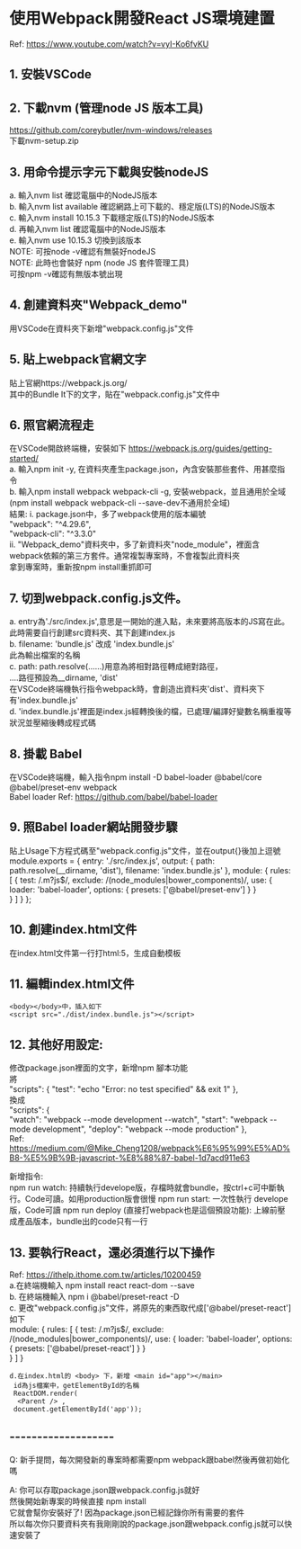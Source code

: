 # 使用Webpack開發React JS環境建置


Ref: https://www.youtube.com/watch?v=vyI-Ko6fvKU

## 1. 安裝VSCode
## 2. 下載nvm (管理node JS 版本工具)
  https://github.com/coreybutler/nvm-windows/releases  
  下載nvm-setup.zip
## 3. 用命令提示字元下載與安裝nodeJS  
   a. 輸入nvm list 確認電腦中的NodeJS版本  
   b. 輸入nvm list available 確認網路上可下載的、穩定版(LTS)的NodeJS版本  
   c. 輸入nvm install 10.15.3 下載穩定版(LTS)的NodeJS版本  
   d. 再輸入nvm list 確認電腦中的NodeJS版本  
   e. 輸入nvm use 10.15.3 切換到該版本  
   NOTE: 可按node -v確認有無裝好nodeJS  
   NOTE: 此時也會裝好 npm (node JS 套件管理工具)  
         可按npm -v確認有無版本號出現  
## 4. 創建資料夾"Webpack_demo"  
  用VSCode在資料夾下新增"webpack.config.js"文件  
## 5. 貼上webpack官網文字
   貼上官網https://webpack.js.org/  
   其中的Bundle It下的文字，貼在"webpack.config.js"文件中  
## 6. 照官網流程走
   在VSCode開啟終端機，安裝如下 https://webpack.js.org/guides/getting-started/  
   a. 輸入npm init -y, 在資料夾產生package.json，內含安裝那些套件、用甚麼指令  
   b. 輸入npm install webpack webpack-cli -g, 安裝webpack，並且通用於全域 (npm install webpack webpack-cli --save-dev不通用於全域)  
    結果: i. package.json中，多了webpack使用的版本編號  
            "webpack": "^4.29.6",  
            "webpack-cli": "^3.3.0"   
          ii. "Webpack_demo"資料夾中，多了新資料夾"node_module"，裡面含webpack依賴的第三方套件。通常複製專案時，不會複製此資料夾  
              拿到專案時，重新按npm install重抓即可  
## 7. 切到webpack.config.js文件。
   a. entry為'./src/index.js',意思是一開始的進入點，未來要將高版本的JS寫在此。  
      此時需要自行創建src資料夾、其下創建index.js  
   b. filename: 'bundle.js'  改成 'index.bundle.js'  
      此為輸出檔案的名稱  
   c. path: path.resolve(......)用意為將相對路徑轉成絕對路徑，  
      ....路徑預設為__dirname, 'dist'  
      在VSCode終端機執行指令webpack時，會創造出資料夾'dist'、資料夾下有'index.bundle.js'  
   d. 'index.bundle.js'裡面是index.js經轉換後的檔，已處理/編譯好變數名稱重複等狀況並壓縮後轉成程式碼  
   
## 8. 掛載 Babel
   在VSCode終端機，輸入指令npm install -D babel-loader @babel/core @babel/preset-env webpack  
   Babel loader Ref: https://github.com/babel/babel-loader  
## 9. 照Babel loader網站開發步驟
   貼上Usage下方程式碼至"webpack.config.js"文件，並在output{}後加上逗號  
         module.exports = {
              entry: './src/index.js',
              output: {
                path: path.resolve(__dirname, 'dist'),
                filename: 'index.bundle.js'
              },
              module: {
                rules: [
                         {
                          test: /\.m?js$/,
                          exclude: /(node_modules|bower_components)/,
                          use: {
                                 loader: 'babel-loader',
                                 options: {
                                        presets: ['@babel/preset-env']
                                          }
                               }   
                          }
                        ]
                       }
            };

## 10. 創建index.html文件
   在index.html文件第一行打html:5，生成自動模板  
## 11. 編輯index.html文件
    <body></body>中，插入如下  
    <script src="./dist/index.bundle.js"></script>  
## 12. 其他好用設定: 
   修改package.json裡面的文字，新增npm 腳本功能  
    將  
    "scripts": {
      "test": "echo \"Error: no test specified\" && exit 1" 
    },  
    換成  
    "scripts": {  
      "watch": "webpack --mode development --watch",
      "start": "webpack --mode development",
      "deploy": "webpack --mode production"
    },  
      Ref: https://medium.com/@Mike_Cheng1208/webpack%E6%95%99%E5%AD%B8-%E5%9B%9B-javascript-%E8%88%87-babel-1d7acd911e63  

   新增指令:   
    npm run watch: 持續執行develope版，存檔時就會bundle，按ctrl+c可中斷執行。Code可讀。如用production版會很慢
    npm run start: 一次性執行 develope版，Code可讀
    npm run deploy (直接打webpack也是這個預設功能): 上線前壓成產品版本，bundle出的code只有一行
    
## 13. 要執行React，還必須進行以下操作  
   Ref: https://ithelp.ithome.com.tw/articles/10200459  
   a.在終端機輸入 npm install react react-dom --save    
   b. 在終端機輸入 npm i @babel/preset-react -D  
   c. 更改"webpack.config.js"文件，將原先的東西取代成['@babel/preset-react']如下    
    module: {
    rules: [
             {
              test: /\.m?js$/,
              exclude: /(node_modules|bower_components)/,
              use: {
                     loader: 'babel-loader',
                     options: { presets: ['@babel/preset-react'] }
                   }   
              }
            ]
           } 
           
    d.在index.html的 <body> 下，新增 <main id="app"></main>    
     id為js檔案中，getElementById的名稱   
     ReactDOM.render(  
      <Parent /> ,  
     document.getElementById('app'));  
   
## -------------------


Q:
新手提問，每次開發新的專案時都需要npm webpack跟babel然後再做初始化嗎  


A:
你可以存取package.json跟webpack.config.js就好  
然後開始新專案的時候直接 npm install  
它就會幫你安裝好了! 因為package.json已經記錄你所有需要的套件  
所以每次你只要資料夾有我剛剛說的package.json跟webpack.config.js就可以快速安裝了  


